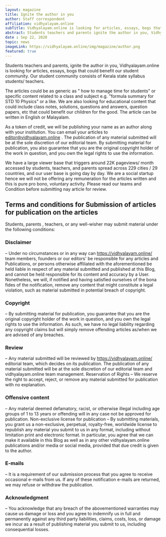 ```yaml
---
layout: magazine
title: Ignite the author in you
author: Staff correspondent 
affiliation: vidhyalayam.online
subTitle: Vidhyalayam.online is looking for articles, essays, bogs that could benefit our student community 
abstract: Students teachers and parents ignite the author in you, Vidhyalayam.online is looking for articles, essays, bogs that could benefit our student community. Our student community primarily consists of Kerala state syllabus students and teachers and we looking for articles that are focused on this group. You can email your articles to editor@vidhyalayam.online.
date : Sep 22, 2020
topic: news
imageLink: https://vidhyalayam.online/img/magazine/author.png
featured: true
---
```

Students teachers and parents, ignite the author in you, Vidhyalayam.online is looking for articles, essays, bogs that could benefit our student community. Our student community consists of Kerala state syllabus students/ teachers.

The articles could be as generic as " how to manage time for students" or specific content related to a  class and subject e.g. "formula summary for STD 10 Physics" or a like. We are also looking for educational content that could include class notes, solutions, questions and answers, question papers, etc that could benefit our children for the good.  The article can be written in English or Malayalam.

 As a token of credit, we will be publishing your name as an author along with your institution.  You can email your articles to editor@vidhyalayam.online  .  The publication of any material submitted will be at the sole discretion of our editorial team. By submitting material for publication, you also guarantee that you are the original copyright holder of the work in question, and you own the legal rights to use the information.

We have a large viewer base that triggers around 22K pageviews/ month accessed by students, teachers, and parents spread across 229 cities / 29 countries, and our user base is going day by day. We are a social startup hence we will not be offering any remuneration for the articles written and this is pure pro bono, voluntary activity. Please read our teams and Condition before submitting nay article for review.

## Terms and conditions for Submission of articles for publication on the articles

Students, parents , teachers, or any well-wisher  may submit material under the following conditions:

### Disclaimer
 – Under no circumstances or in any way can https://vidhyalayam.online/ team members, founders or our editors' be responsible for any articles and Publications, or persons otherwise affiliated with the aforementioned be held liable in respect of any material submitted and published at this Blog, and cannot be held responsible for its content and accuracy by a User. Nonetheless, we will, if notified and having satisfied ourselves of the bona fides of the notification, remove any content that might constitute a legal violation, such as material submitted in potential breach of copyright.
### Copyright 
– By submitting material for publication, you guarantee that you are the original copyright holder of the work in question, and you own the legal rights to use the information. As such, we have no legal liability regarding any copyright claims but will simply remove offending articles as/when we are advised of any breaches.

### Review 
– Any material submitted will be reviewed by https://vidhyalayam.online/  editorial team, which decides on its publication. The publication of any material submitted will be at the sole discretion of our editorial team and vidhyalayam.online  team management.
Reservation of Rights – We reserve the right to accept, reject, or remove any material submitted for publication with no explanation.

### Offensive content 
– Any material deemed defamatory, racist, or otherwise illegal including age groups of 1 to  13 years or offending will in any case not be approved for publication.
Non-exclusive license for publication – By submitting materials, you grant us a non-exclusive, perpetual, royalty-free, worldwide license to republish any material you submit to us in any format, including without limitation print and electronic format. In particular, you agree that we can make it available in this Blog as well as in any other vidhyalayam.online  publications and/or media or social media, provided that due credit is given to the author.

### E-mails 
– It is a requirement of our submission process that you agree to receive occasional e-mails from us. If any of these notification e-mails are returned, we may refuse or withdraw the publication.

### Acknowledgment 
– You acknowledge that any breach of the abovementioned warranties may cause us damage or loss and you agree to indemnify us in full and permanently against any third party liabilities, claims, costs, loss, or damage we incur as a result of publishing material you submit to us, including consequential losses.